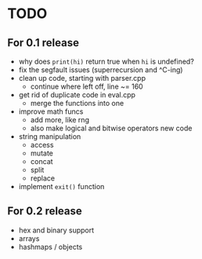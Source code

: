 # TODO

## For 0.1 release

* why does `print(hi)` return true when `hi` is undefined?
* fix the segfault issues (superrecursion and ^C-ing)
* clean up code, starting with parser.cpp
  * continue where left off, line ~= 160
* get rid of duplicate code in eval.cpp
  * merge the functions into one
* improve math funcs
  * add more, like rng
  * also make logical and bitwise operators new code
* string manipulation
  * access
  * mutate
  * concat
  * split
  * replace
* implement `exit()` function

## For 0.2 release

* hex and binary support
* arrays
* hashmaps / objects
